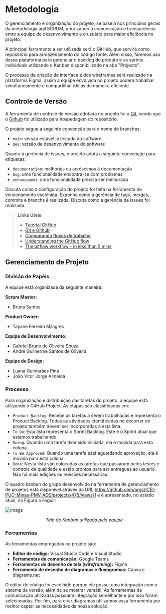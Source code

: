 
# Metodologia
O gerenciamento e organização do projeto, se baseia nos princípios gerais da metodologia ágil SCRUM, priorizando a comunicação e transparência entre a equipe de desenvolvimento e o usuário para maior eficiência no projeto. 
<br>

A principal ferramenta a ser utilizada será o GitHub, que servirá como repositório para armazenamento do código fonte. Além disso, faremos uso dessa plataforma para gerenciar o backlog do produto e as sprints individuais utilizando o Kanban disponibilizado na aba "Projects".
<br>

O processo de criação de interface e dos wireframes será realizado na plataforma Figma, assim a equipe envolvida no projeto poderá trabalhar simultaneamente e compartilhar ideias de maneira eficiente.


## Controle de Versão

A ferramenta de controle de versão adotada no projeto foi o
[Git](https://git-scm.com/), sendo que o [Github](https://github.com)
foi utilizado para hospedagem do repositório.

O projeto segue a seguinte convenção para o nome de branches:

- `main`: versão estável já testada do software
- `dev`: versão de desenvolvimento do software

Quanto à gerência de issues, o projeto adota a seguinte convenção para
etiquetas:

- `documentation`: melhorias ou acréscimos à documentação
- `bug`: uma funcionalidade encontra-se com problemas
- `enhancement`: uma funcionalidade precisa ser melhorada

Discuta como a configuração do projeto foi feita na ferramenta de versionamento escolhida. Exponha como a gerência de tags, merges, commits e branchs é realizada. Discuta como a gerência de issues foi realizada.

> **Links Úteis**:
> - [Tutorial GitHub](https://guides.github.com/activities/hello-world/)
> - [Git e Github](https://www.youtube.com/playlist?list=PLHz_AreHm4dm7ZULPAmadvNhH6vk9oNZA)
>  - [Comparando fluxos de trabalho](https://www.atlassian.com/br/git/tutorials/comparing-workflows)
> - [Understanding the GitHub flow](https://guides.github.com/introduction/flow/)
> - [The gitflow workflow - in less than 5 mins](https://www.youtube.com/watch?v=1SXpE08hvGs)

## Gerenciamento de Projeto

### Divisão de Papéis

A equipe está organizada da seguinte maneira:

**Scrum Master:** <br>
-	Bruna Santos <br>

**Product Owner:** <br>
-	Tayane Ferreira Milagres <br>

**Equipe de Desenvolvimento:** <br>
-	Gabriel Bruno de Oliveira Souza <br>
- André Guilherme Santos de Oliveira <br>

**Equipe de Design:** <br>
-	Luana Guimarães Pina <br>
-	João Vitor Jorge Almeida <br>


### Processo

Para organização e distribuição das tarefas do projeto, a equipe está utilizando o GitHub Project. As etapas são classificadas em:

-	`Product Backlog`: Recebe as tarefas a serem trabalhadas e representa o Product Backlog. Todas as atividades identificadas no decorrer do projeto também devem ser incorporadas a esta lista.
-	`To Do`: Esta lista representa o Sprint Backlog. Este é o Sprint atual que estamos trabalhando.
-	`Doing`: Quando uma tarefa tiver sido iniciada, ela é movida para esta coluna.
- `To Be Approved`: Quando uma tarefa está aguardando aprovação, ela é movida para esta coluna.
-	`Done`: Nesta lista são colocadas as tarefas que passaram pelos testes e controle de qualidade e estão prontos para ser entregues ao usuário. Não há mais edições ou revisões necessárias. <br>
  
O quadro kanban do grupo desenvolvido na ferramenta de gerenciamento de projetos está disponível através da URL https://github.com/orgs/ICEI-PUC-Minas-PMV-ADS/projects/475/views/1 e é apresentado, no estado atual, na Figura a seguir: <br>

![image](https://github.com/ICEI-PUC-Minas-PMV-ADS/pmv-ads-2023-2-e2-proj-int-t2-match-game/assets/127251265/ab8b0b89-d130-4785-bc69-d8b73c791844)

<div align="center">
<em>Tela do Kanban utilizada pela equipe</em>
</div>


### Ferramentas

As ferramentas empregadas no projeto são:

- **Editor de código:** Visual Studio Code e Visual Studio
- **Ferramentas de comunicação:** Google Teams
- **Ferramentas de desenho de tela (_wireframing_):** Figma
- **Ferramenta de desenho de diagramas e fluxogramas:** Canva e diagrams.net

O editor de código foi escolhido porque ele possui uma integração com o
sistema de versão, além de se mostrar versátil. As ferramentas de comunicação utilizadas possuem
integração semelhante e por isso foram selecionadas. Por fim, para criar
diagramas utilizamos essa ferramenta por melhor captar as
necessidades da nossa solução.
